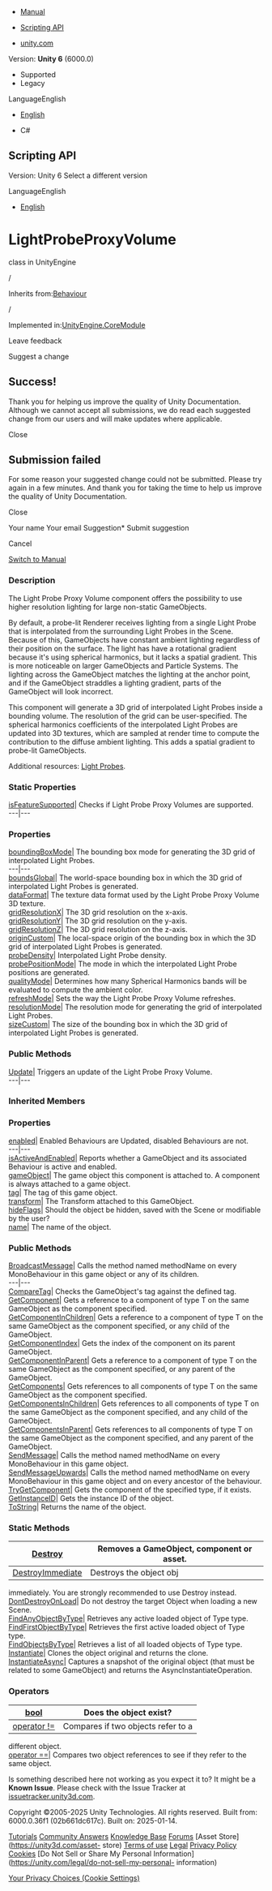 [ ]()

  * [Manual](../Manual/index.html)
  * [Scripting API](../ScriptReference/index.html)

  * [unity.com](https://unity.com/)

Version: **Unity 6** (6000.0)

  * Supported
  * Legacy

LanguageEnglish

  * [English]()

  * C#

[ ](https://docs.unity3d.com)

## Scripting API

Version: Unity 6 Select a different version

LanguageEnglish

  * [English]()

# LightProbeProxyVolume

class in UnityEngine

/

Inherits from:[Behaviour](Behaviour.html)

/

Implemented in:[UnityEngine.CoreModule](UnityEngine.CoreModule.html)

Leave feedback

Suggest a change

## Success!

Thank you for helping us improve the quality of Unity Documentation. Although
we cannot accept all submissions, we do read each suggested change from our
users and will make updates where applicable.

Close

## Submission failed

For some reason your suggested change could not be submitted. Please <a>try
again</a> in a few minutes. And thank you for taking the time to help us
improve the quality of Unity Documentation.

Close

Your name Your email Suggestion* Submit suggestion

Cancel

[Switch to Manual](../Manual/class-LightProbeProxyVolume.html "Go to
LightProbeProxyVolume Component in the Manual")

### Description

The Light Probe Proxy Volume component offers the possibility to use higher
resolution lighting for large non-static GameObjects.

By default, a probe-lit Renderer receives lighting from a single Light Probe
that is interpolated from the surrounding Light Probes in the Scene. Because
of this, GameObjects have constant ambient lighting regardless of their
position on the surface. The light has have a rotational gradient because it's
using spherical harmonics, but it lacks a spatial gradient. This is more
noticeable on larger GameObjects and Particle Systems. The lighting across the
GameObject matches the lighting at the anchor point, and if the GameObject
straddles a lighting gradient, parts of the GameObject will look incorrect.  
  
This component will generate a 3D grid of interpolated Light Probes inside a
bounding volume. The resolution of the grid can be user-specified. The
spherical harmonics coefficients of the interpolated Light Probes are updated
into 3D textures, which are sampled at render time to compute the contribution
to the diffuse ambient lighting. This adds a spatial gradient to probe-lit
GameObjects.  
  
Additional resources: [Light Probes](../Manual/LightProbes.html).

### Static Properties

[isFeatureSupported](LightProbeProxyVolume-isFeatureSupported.html)| Checks if
Light Probe Proxy Volumes are supported.  
---|---  
  
### Properties

[boundingBoxMode](LightProbeProxyVolume-boundingBoxMode.html)| The bounding
box mode for generating the 3D grid of interpolated Light Probes.  
---|---  
[boundsGlobal](LightProbeProxyVolume-boundsGlobal.html)| The world-space
bounding box in which the 3D grid of interpolated Light Probes is generated.  
[dataFormat](LightProbeProxyVolume-dataFormat.html)| The texture data format
used by the Light Probe Proxy Volume 3D texture.  
[gridResolutionX](LightProbeProxyVolume-gridResolutionX.html)| The 3D grid
resolution on the x-axis.  
[gridResolutionY](LightProbeProxyVolume-gridResolutionY.html)| The 3D grid
resolution on the y-axis.  
[gridResolutionZ](LightProbeProxyVolume-gridResolutionZ.html)| The 3D grid
resolution on the z-axis.  
[originCustom](LightProbeProxyVolume-originCustom.html)| The local-space
origin of the bounding box in which the 3D grid of interpolated Light Probes
is generated.  
[probeDensity](LightProbeProxyVolume-probeDensity.html)| Interpolated Light
Probe density.  
[probePositionMode](LightProbeProxyVolume-probePositionMode.html)| The mode in
which the interpolated Light Probe positions are generated.  
[qualityMode](LightProbeProxyVolume-qualityMode.html)| Determines how many
Spherical Harmonics bands will be evaluated to compute the ambient color.  
[refreshMode](LightProbeProxyVolume-refreshMode.html)| Sets the way the Light
Probe Proxy Volume refreshes.  
[resolutionMode](LightProbeProxyVolume-resolutionMode.html)| The resolution
mode for generating the grid of interpolated Light Probes.  
[sizeCustom](LightProbeProxyVolume-sizeCustom.html)| The size of the bounding
box in which the 3D grid of interpolated Light Probes is generated.  
  
### Public Methods

[Update](LightProbeProxyVolume.Update.html)| Triggers an update of the Light
Probe Proxy Volume.  
---|---  
  
### Inherited Members

### Properties

[enabled](Behaviour-enabled.html)| Enabled Behaviours are Updated, disabled
Behaviours are not.  
---|---  
[isActiveAndEnabled](Behaviour-isActiveAndEnabled.html)| Reports whether a
GameObject and its associated Behaviour is active and enabled.  
[gameObject](Component-gameObject.html)| The game object this component is
attached to. A component is always attached to a game object.  
[tag](Component-tag.html)| The tag of this game object.  
[transform](Component-transform.html)| The Transform attached to this
GameObject.  
[hideFlags](Object-hideFlags.html)| Should the object be hidden, saved with
the Scene or modifiable by the user?  
[name](Object-name.html)| The name of the object.  
  
### Public Methods

[BroadcastMessage](Component.BroadcastMessage.html)| Calls the method named
methodName on every MonoBehaviour in this game object or any of its children.  
---|---  
[CompareTag](Component.CompareTag.html)| Checks the GameObject's tag against
the defined tag.  
[GetComponent](Component.GetComponent.html)| Gets a reference to a component
of type T on the same GameObject as the component specified.  
[GetComponentInChildren](Component.GetComponentInChildren.html)| Gets a
reference to a component of type T on the same GameObject as the component
specified, or any child of the GameObject.  
[GetComponentIndex](Component.GetComponentIndex.html)| Gets the index of the
component on its parent GameObject.  
[GetComponentInParent](Component.GetComponentInParent.html)| Gets a reference
to a component of type T on the same GameObject as the component specified, or
any parent of the GameObject.  
[GetComponents](Component.GetComponents.html)| Gets references to all
components of type T on the same GameObject as the component specified.  
[GetComponentsInChildren](Component.GetComponentsInChildren.html)| Gets
references to all components of type T on the same GameObject as the component
specified, and any child of the GameObject.  
[GetComponentsInParent](Component.GetComponentsInParent.html)| Gets references
to all components of type T on the same GameObject as the component specified,
and any parent of the GameObject.  
[SendMessage](Component.SendMessage.html)| Calls the method named methodName
on every MonoBehaviour in this game object.  
[SendMessageUpwards](Component.SendMessageUpwards.html)| Calls the method
named methodName on every MonoBehaviour in this game object and on every
ancestor of the behaviour.  
[TryGetComponent](Component.TryGetComponent.html)| Gets the component of the
specified type, if it exists.  
[GetInstanceID](Object.GetInstanceID.html)| Gets the instance ID of the
object.  
[ToString](Object.ToString.html)| Returns the name of the object.  
  
### Static Methods

[Destroy](Object.Destroy.html)| Removes a GameObject, component or asset.  
---|---  
[DestroyImmediate](Object.DestroyImmediate.html)| Destroys the object obj
immediately. You are strongly recommended to use Destroy instead.  
[DontDestroyOnLoad](Object.DontDestroyOnLoad.html)| Do not destroy the target
Object when loading a new Scene.  
[FindAnyObjectByType](Object.FindAnyObjectByType.html)| Retrieves any active
loaded object of Type type.  
[FindFirstObjectByType](Object.FindFirstObjectByType.html)| Retrieves the
first active loaded object of Type type.  
[FindObjectsByType](Object.FindObjectsByType.html)| Retrieves a list of all
loaded objects of Type type.  
[Instantiate](Object.Instantiate.html)| Clones the object original and returns
the clone.  
[InstantiateAsync](Object.InstantiateAsync.html)| Captures a snapshot of the
original object (that must be related to some GameObject) and returns the
AsyncInstantiateOperation.  
  
### Operators

[bool](Object-operator_Object.html)| Does the object exist?  
---|---  
[operator !=](Object-operator_ne.html)| Compares if two objects refer to a
different object.  
[operator ==](Object-operator_eq.html)| Compares two object references to see
if they refer to the same object.  
  
Is something described here not working as you expect it to? It might be a
**Known Issue**. Please check with the Issue Tracker at
[issuetracker.unity3d.com](https://issuetracker.unity3d.com).

Copyright ©2005-2025 Unity Technologies. All rights reserved. Built from:
6000.0.36f1 (02b661dc617c). Built on: 2025-01-14.

[Tutorials](https://unity3d.com/learn) [Community
Answers](https://answers.unity3d.com) [Knowledge
Base](https://support.unity3d.com/hc/en-us)
[Forums](https://forum.unity3d.com) [Asset Store](https://unity3d.com/asset-
store) [Terms of use](https://docs.unity3d.com/Manual/TermsOfUse.html)
[Legal](https://unity.com/legal) [Privacy
Policy](https://unity.com/legal/privacy-policy)
[Cookies](https://unity.com/legal/cookie-policy) [Do Not Sell or Share My
Personal Information](https://unity.com/legal/do-not-sell-my-personal-
information)

[Your Privacy Choices (Cookie Settings)](javascript:void\(0\);)

